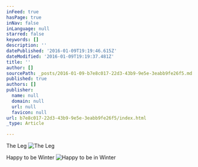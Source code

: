 ```yaml
---
inFeed: true
hasPage: true
inNav: false
inLanguage: null
starred: false
keywords: []
description: ''
datePublished: '2016-01-09T19:19:46.615Z'
dateModified: '2016-01-09T19:19:37.481Z'
title: ''
author: []
sourcePath: _posts/2016-01-09-b7e8c017-22d3-43b9-9e5e-3eabb9fe26f5.md
published: true
authors: []
publisher:
  name: null
  domain: null
  url: null
  favicon: null
url: b7e8c017-22d3-43b9-9e5e-3eabb9fe26f5/index.html
_type: Article

---
```

The Leg
![The Leg](https://the-grid-user-content.s3-us-west-2.amazonaws.com/911807fd-0dec-4226-948c-39bebb744d53.jpg)

Happy to be Winter
![Happy to be in Winter](https://the-grid-user-content.s3-us-west-2.amazonaws.com/80fc42bb-220c-4819-a40f-09447fc6e636.jpg)